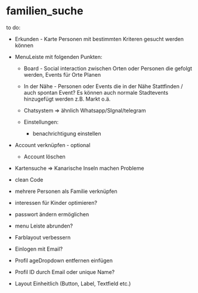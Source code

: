 # familien_suche

to do:
- Erkunden - Karte Personen mit bestimmten Kriteren gesucht werden können


- MenuLeiste mit folgenden Punkten:
    - Board - Social interaction zwischen Orten oder Personen die gefolgt werden,
      Events für Orte Planen

    - In der Nähe - Personen oder Events die in der Nähe Stattfinden / auch spontan Event?
      Es können auch normale Stadtevents hinzugefügt werden z.B. Markt o.ä.
    - Chatsystem => ähnlich Whatsapp/SIgnal/telegram
    - Einstellungen:
        - benachrichtigung einstellen

- Account verknüpfen - optional
    - Account löschen

- Kartensuche => Kanarische Inseln machen Probleme
- clean Code
- mehrere Personen als Familie verknüpfen
- interessen für Kinder optimieren?
- passwort ändern ermöglichen
- menu Leiste abrunden?
- Farblayout verbessern
- Einlogen mit Email?
- Profil ageDropdown entfernen einfügen
- Profil ID durch Email oder unique Name?
- Layout Einheitlich (Button, Label, Textfield etc.)

